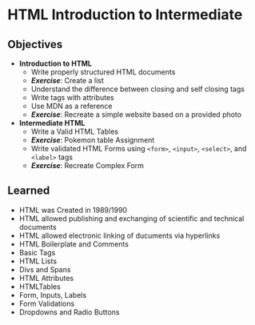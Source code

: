 # HTML Introduction to Intermediate

## Objectives
- **Introduction to HTML**
  - Write properly structured HTML documents
  - **_Exercise_**: Create a list
  - Understand the difference between closing and self closing tags
  - Write tags with attributes
  - Use MDN as a reference
  - **_Exercise_**: Recreate a simple website based on a provided photo
- **Intermediate HTML**
  - Write a Valid HTML Tables
  - **_Exercise_**: Pokemon table Assignment
  - Write validated HTML Forms using `<form>`, `<input>`, `<select>`, and `<label>` tags
  - **_Exercise_**: Recreate Complex Form

## Learned
- HTML was Created in 1989/1990
- HTML allowed publishing and exchanging of scientific and technical documents
- HTML allowed electronic linking of ducuments via hyperlinks
- HTML Boilerplate and Comments
- Basic Tags
- HTML Lists
- Divs and Spans
- HTML Attributes
- HTMLTables
- Form, Inputs, Labels
- Form Validations
- Dropdowns and Radio Buttons